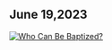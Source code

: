## June 19,2023 ##

[![Who Can Be Baptized?](https://raw.githubusercontent.com/fernal73/CIAY/main/June/jpgs/Day170.jpg)](https://youtu.be/Dmn6P8e5AcU "Who Can Be Baptized?")
